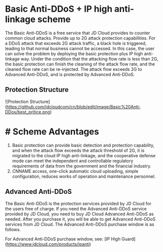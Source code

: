 # Basic Anti-DDoS + IP high anti-linkage scheme

The Basic Anti-DDoS is a free service that JD Cloud provides to counter common cloud attacks. Provide up to 2G attack protection capabilities. For a DDoS attack that exceeds 2G attack traffic, a black hole is triggered, leading to that normal business cannot be accessed. In this case, the user can solve the problem by deploying the basic protection plus IP high anti-linkage way. Under the condition that the attacking flow rate is less than 2G, the basic protection can finish the cleaning of the attack flow rate, and the cleaned flow rate can be re-injected. The attack flow exceeds 2G to Advanced Anti-DDoS, and is protected by Advanced Anti-DDoS.

## Protection Structure

![Protection Structure] (https://github.com/jdcloudcom/cn/blob/edit/image/Basic%20Anti-DDos/best_pritice.png)


# # Scheme Advantages

1. Basic protection can provide basic detection and protection capability, and when the attack flow exceeds the attack threshold of 2G, it is migrated to the cloud IP high anti-linkage, and the cooperative defense mode can meet the independent and controllable regulatory requirements of  data from the government and the financial industry.
2. CNNAME access, one-click automatic cloud uploading, simple configuration, reduces works of operation and maintenance personnel.

## Advanced Anti-DDoS

The Basic Anti-DDoS is the protection services provided by JD Cloud for the users free of charge. If you need the Advanced Anti-DDoS service provided by JD Cloud, you need to buy JD Cloud Advanced Anti-DDoS as needed. After you purchase it, you will be able to get Advanced Anti-DDoS services from JD Cloud.
The Advanced Anti-DDoS purchase window is as follows.

For Advanced Anti-DDoS purchase window, see: [IP High Guard] (https://www.jdcloud.com/products/ipanti)
